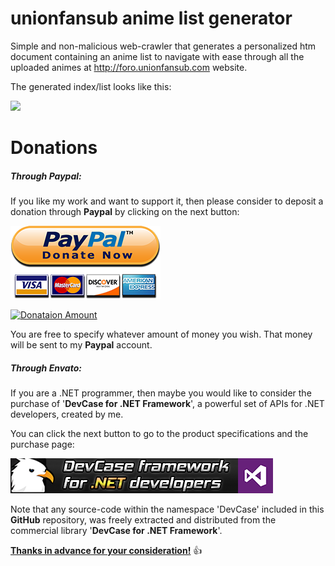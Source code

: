# unionfansub anime list generator

Simple and non-malicious web-crawler that generates a personalized htm document containing an anime list to navigate with ease through all the uploaded animes at <a href="http://foro.unionfansub.com" target="_blank">http://foro.unionfansub.com</a> website.

The generated index/list looks like this:

![](https://i.imgur.com/ticQxXb.png)

# **Donations**

##### Through Paypal:
If you like my work and want to support it, then please consider to deposit a donation through **Paypal** by clicking on the next button:

[![Donataion Account](Images/Paypal.png)](https://www.paypal.com/cgi-bin/webscr?cmd=_s-xclick&hosted_button_id=E4RQEV6YF5NZY)

[![Donataion Amount](https://img.shields.io/badge/Current%20donations-0%24-red.svg)](https://www.paypal.com/cgi-bin/webscr?cmd=_s-xclick&hosted_button_id=E4RQEV6YF5NZY)

You are free to specify whatever amount of money you wish. That money will be sent to my **Paypal** account.

##### Through Envato:
If you are a .NET programmer, then maybe you would like to consider the purchase of 
'**DevCase for .NET Framework**', a powerful set of APIs for .NET developers, created by me. 

You can click the next button to go to the product specifications and the purchase page:

[![DevCase for .NET Framework](Images/DevCase%20Banner.png)](https://codecanyon.net/item/elektrokit-class-library-for-net/19260282)

Note that any source-code within the namespace 'DevCase' included in this **GitHub** repository, was freely extracted and distributed from the commercial library '**DevCase for .NET Framework**'.

<u>**Thanks in advance for your consideration!**</u> :thumbsup:
